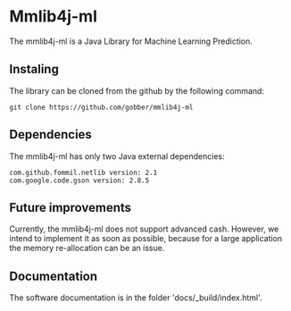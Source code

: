# Mmlib4j-ml

The mmlib4j-ml is a Java Library for Machine Learning Prediction.

## Instaling

The library can be cloned from the github by the following command:

```
git clone https://github.com/gobber/mmlib4j-ml
```

## Dependencies

The mmlib4j-ml has only two Java external dependencies:

```
com.github.fommil.netlib version: 2.1
com.google.code.gson version: 2.8.5
```

## Future improvements

Currently, the mmlib4j-ml does not support advanced cash.
However, we intend to implement it as soon as possible, because
for a large application the memory re-allocation can be an issue.

## Documentation

The software documentation is in the folder 'docs/_build/index.html'.